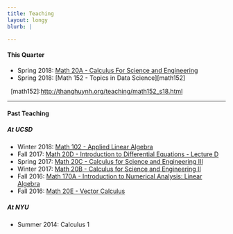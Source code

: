 ```yaml
---
title: Teaching
layout: longy
blurb: |

---
```


#### This Quarter

   - Spring 2018: [Math 20A - Calculus For Science and Engineering][math20a]
   - Spring 2018: [Math 152 - Topics in Data Science][math152]
   
   [math20a]:http://thanghuynh.org/teaching/math20a_s18.html
   [math152]:http://thanghuynh.org/teaching/math152_s18.html

-------

#### Past Teaching  

##### At UCSD

  - Winter 2018: [Math 102 - Applied Linear Algebra][math102]
  - Fall 2017: [Math 20D - Introduction to Differential Equations - Lecture D][math20D]   
  - Spring 2017: [Math 20C - Calculus for Science and Engineering III][math20C]
  - Winter 2017: [Math 20B - Calculus for Science and Engineering II][math20B]
  - Fall 2016: [Math 170A - Introduction to Numerical Analysis: Linear Algebra][math170a]
  - Fall 2016: [Math 20E - Vector Calculus][math20e]

   [math102]:http://thanghuynh.org/teaching/math102_w18.html
   [math20d]:http://thanghuynh.org/teaching/math20d_f17.html 
   [math20c]:http://thanghuynh.org/teaching/math20c_s17.html
   [math20b]:http://thanghuynh.org/teaching/math20b_s17.html 
   [math20e]:http://thanghuynh.org/teaching/math20e_f16.html 
   [math170a]:http://thanghuynh.org/teaching/math170a_f16.html

##### At NYU

  - Summer 2014: Calculus 1
